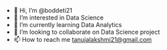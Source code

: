- 👋 Hi, I’m @boddeti21
- 👀 I’m interested in Data Science
- 🌱 I’m currently learning Data Analytics
- 💞️ I’m looking to collaborate on Data Science project
- 📫 How to reach me tanujalakshmi21@gmail.com

<!---
boddeti21/boddeti21 is a ✨ special ✨ repository because its `README.md` (this file) appears on your GitHub profile.
You can click the Preview link to take a look at your changes.
--->

